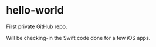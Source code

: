 # hello-world
First private GitHub repo.

Will be checking-in the Swift code done for a few iOS apps.
